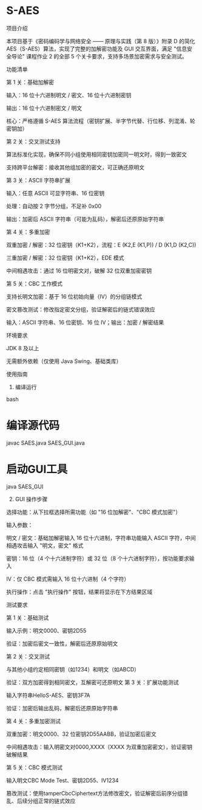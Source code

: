 # S-AES

项目介绍

本项目基于《密码编码学与网络安全 —— 原理与实践（第 8 版）》附录 D 的简化 AES（S-AES）算法，实现了完整的加解密功能及 GUI 交互界面，满足 "信息安全导论" 课程作业 2 的全部 5 个关卡要求，支持多场景加密需求与安全测试。

功能清单

第 1 关：基础加解密

输入：16 位十六进制明文 / 密文、16 位十六进制密钥

输出：16 位十六进制密文 / 明文

核心：严格遵循 S-AES 算法流程（密钥扩展、半字节代替、行位移、列混淆、轮密钥加）

第 2 关：交叉测试支持

算法标准化实现，确保不同小组使用相同密钥加密同一明文时，得到一致密文

支持跨平台解密：接收其他组加密的密文，可正确还原明文

第 3 关：ASCII 字符串扩展

输入：任意 ASCII 可显字符串、16 位密钥

处理：自动按 2 字节分组，不足补 0x00

输出：加密后 ASCII 字符串（可能为乱码），解密后还原原始字符串

第 4 关：多重加密

双重加密 / 解密：32 位密钥（K1+K2），流程：E (K2,E (K1,P)) / D (K1,D (K2,C))

三重加密 / 解密：32 位密钥（K1+K2），EDE 模式

中间相遇攻击：通过 16 位明密文对，破解 32 位双重加密密钥

第 5 关：CBC 工作模式

支持长明文加密：基于 16 位初始向量（IV）的分组链模式

密文篡改测试：修改指定密文分组，验证解密后的链式错误效应

输入：ASCII 字符串、16 位密钥、16 位 IV；输出：加密 / 解密结果


环境要求

JDK 8 及以上

无需额外依赖（仅使用 Java Swing、基础类库）


使用指南

1. 编译运行
   
bash

# 编译源代码

javac SAES.java SAES_GUI.java

# 启动GUI工具

java SAES_GUI

2. GUI 操作步骤
   
选择功能：从下拉框选择所需功能（如 "16 位加解密"、"CBC 模式加密"）

输入参数：

明文 / 密文：基础加解密输入 16 位十六进制，字符串功能输入 ASCII 字符，中间相遇攻击输入 "明文，密文" 格式

密钥：16 位（4 个十六进制字符）或 32 位（8 个十六进制字符），按功能要求输入

IV：仅 CBC 模式需输入 16 位十六进制（4 个字符）

执行操作：点击 "执行操作" 按钮，结果将显示在下方结果区域

测试要求

第 1 关：基础测试

输入示例：明文0000、密钥2D55

验证：加密后密文一致性，解密后还原原始明文

第 2 关：交叉测试

与其他小组约定相同密钥（如1234）和明文（如ABCD）

验证：双方加密得到相同密文，互解密可还原明文
第 3 关：扩展功能测试

输入字符串HelloS-AES、密钥3F7A

验证：加密后输出乱码，解密后还原原始字符串

第 4 关：多重加密测试

双重加密：明文0000、32 位密钥2D55AABB，验证加密后密文

中间相遇攻击：输入明密文对0000,XXXX（XXXX 为双重加密密文），验证密钥破解结果

第 5 关：CBC 模式测试

输入明文CBC Mode Test、密钥2D55、IV1234

篡改测试：使用tamperCbcCiphertext方法修改密文，验证解密后前序分组错乱、后续分组正常的链式效应

